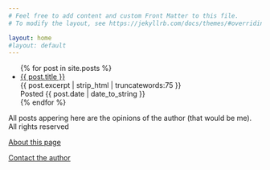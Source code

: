 ```yaml
---
# Feel free to add content and custom Front Matter to this file.
# To modify the layout, see https://jekyllrb.com/docs/themes/#overriding-theme-defaults

layout: home
#layout: default
---
```


<ul>
  {% for post in site.posts %}
    <li>
      <a href="{{ post.url }}">{{ post.title }}</a>
      <br />{{ post.excerpt | strip_html | truncatewords:75 }}
      <br />Posted <span>{{ post.date | date_to_string }}</span>
    </li>
  {% endfor %}
</ul>

<div class="footer border-top border-gray-light mt-5 pt-3 text-gray">
   <p>All posts appering here are the opinions of the author (that would be me).
   All rights reserved</p>
   <p><a href="/about/">About this page</a></p>
   <p><a href="mailto:{{ site.email }}">Contact the author</a></p>
</div>

